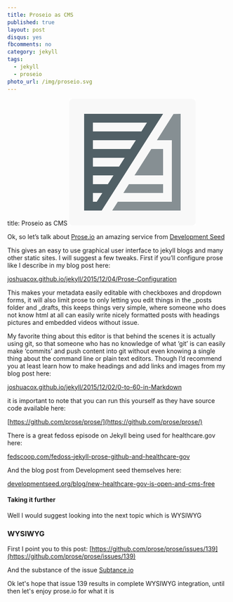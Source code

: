```yaml
---
title: Proseio as CMS
published: true
layout: post
disqus: yes
fbcomments: no
category: jekyll
tags: 
  - jekyll
  - proseio
photo_url: /img/proseio.svg
---
```


title: Proseio as CMS
![](/img/proseio.svg)

Ok, so let’s talk about [Prose.io](http://prose.io/) an amazing service from  [Development Seed](http://developmentseed.org)

This gives an easy to use graphical user interface to jekyll blogs and many other static sites.  I will suggest a few tweaks. First if you’ll configure prose like I describe in my blog post here:

[joshuacox.github.io/jekyll/2015/12/04/Prose-Configuration](http://joshuacox.github.io/jekyll/2015/12/04/Prose-Configuration/)

This makes your metadata easily editable with checkboxes and dropdown forms, 
it will also limit prose to only letting you edit things in the _posts folder and _drafts,
this keeps things very simple, where someone who does not know html at all can easily write nicely formatted posts 
with headings pictures and embedded videos without issue.

My favorite thing about this editor is that behind the scenes it is actually using git,
so that someone who has no knowledge of what ‘git’ is can easily make ‘commits’
and push content into git without even knowing a single thing about the command line or plain text editors.
Though I’d recommend you at least learn how to make headings and add links and images from my blog post here:

[joshuacox.github.io/jekyll/2015/12/02/0-to-60-in-Markdown](http://joshuacox.github.io/jekyll/2015/12/02/0-to-60-in-Markdown/)

it is important to note that you can run this yourself as they have source code available here:

[https://github.com/prose/prose/](https://github.com/prose/prose/)

There is a great fedoss episode on Jekyll being used for healthcare.gov here:

[fedscoop.com/fedoss-jekyll-prose-github-and-healthcare-gov](http://fedscoop.com/fedoss-jekyll-prose-github-and-healthcare-gov/)

And the blog post from Development seed themselves here:

[developmentseed.org/blog/new-healthcare-gov-is-open-and-cms-free](https://developmentseed.org/blog/new-healthcare-gov-is-open-and-cms-free/)

#### Taking it further

Well I would suggest looking into the next topic which is WYSIWYG

### WYSIWYG

First I point you to this post:
[https://github.com/prose/prose/issues/139](https://github.com/prose/prose/issues/139)

And the substance of the issue [Subtance.io](http://substance.io/)

Ok let's hope that issue 139 results in complete WYSIWYG integration, until then let's enjoy prose.io for what it is
